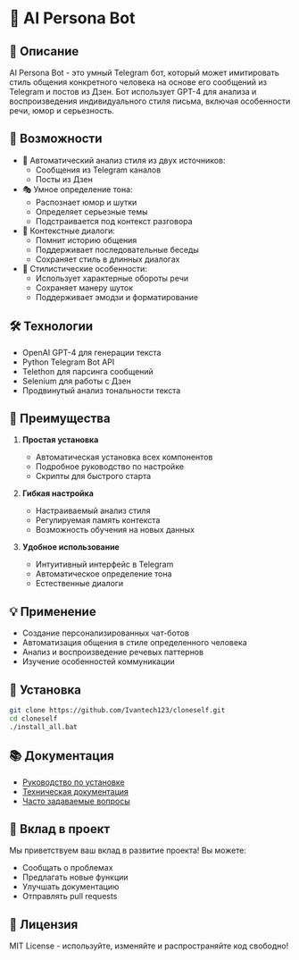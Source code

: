 # 🤖 AI Persona Bot

## 📝 Описание
AI Persona Bot - это умный Telegram бот, который может имитировать стиль общения конкретного человека на основе его сообщений из Telegram и постов из Дзен. Бот использует GPT-4 для анализа и воспроизведения индивидуального стиля письма, включая особенности речи, юмор и серьезность.

## 🎯 Возможности
- 🔄 Автоматический анализ стиля из двух источников:
  - Сообщения из Telegram каналов
  - Посты из Дзен
- 🎭 Умное определение тона:
  - Распознает юмор и шутки
  - Определяет серьезные темы
  - Подстраивается под контекст разговора
- 💬 Контекстные диалоги:
  - Помнит историю общения
  - Поддерживает последовательные беседы
  - Сохраняет стиль в длинных диалогах
- 🎨 Стилистические особенности:
  - Использует характерные обороты речи
  - Сохраняет манеру шуток
  - Поддерживает эмодзи и форматирование

## 🛠 Технологии
- OpenAI GPT-4 для генерации текста
- Python Telegram Bot API
- Telethon для парсинга сообщений
- Selenium для работы с Дзен
- Продвинутый анализ тональности текста

## 🚀 Преимущества
1. **Простая установка**
   - Автоматическая установка всех компонентов
   - Подробное руководство по настройке
   - Скрипты для быстрого старта

2. **Гибкая настройка**
   - Настраиваемый анализ стиля
   - Регулируемая память контекста
   - Возможность обучения на новых данных

3. **Удобное использование**
   - Интуитивный интерфейс в Telegram
   - Автоматическое определение тона
   - Естественные диалоги

## 💡 Применение
- Создание персонализированных чат-ботов
- Автоматизация общения в стиле определенного человека
- Анализ и воспроизведение речевых паттернов
- Изучение особенностей коммуникации

## 🔧 Установка
```bash
git clone https://github.com/Ivantech123/cloneself.git
cd cloneself
./install_all.bat
```

## 📚 Документация
- [Руководство по установке](SETUP_GUIDE.md)
- [Техническая документация](README.md)
- [Часто задаваемые вопросы](SETUP_GUIDE.md#возможные-проблемы-и-решения)

## 🤝 Вклад в проект
Мы приветствуем ваш вклад в развитие проекта! Вы можете:
- Сообщать о проблемах
- Предлагать новые функции
- Улучшать документацию
- Отправлять pull requests

## 📄 Лицензия
MIT License - используйте, изменяйте и распространяйте код свободно!
